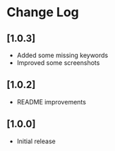 # Change Log

## [1.0.3]

- Added some missing keywords
- Improved some screenshots

## [1.0.2]

- README improvements

## [1.0.0]

- Initial release